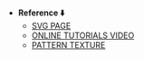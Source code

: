 - **Reference ⬇️**
  - [SVG PAGE](https://www.svgrepo.com/)
  - [ONLINE TUTORIALS VIDEO](https://youtu.be/057bwndwvNg?si=QyXSUEgDCtPQ5KwB)
  - [PATTERN TEXTURE](https://loading.io/pattern/m-cloud)
